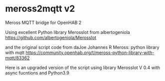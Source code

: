 # meross2mqtt v2

Meross MQTT bridge for OpenHAB 2

Using excellent Python library MerossIot from albertogeniola
https://github.com/albertogeniola/MerossIot

and the original script code from daJoe Johannes R
Meross: python library with mqtt
https://community.openhab.org/t/meross-python-library-with-mqtt/83362

Here is an upgraded version of the script using library MerossIot V 0.4 with async fucntions and Python3.9

